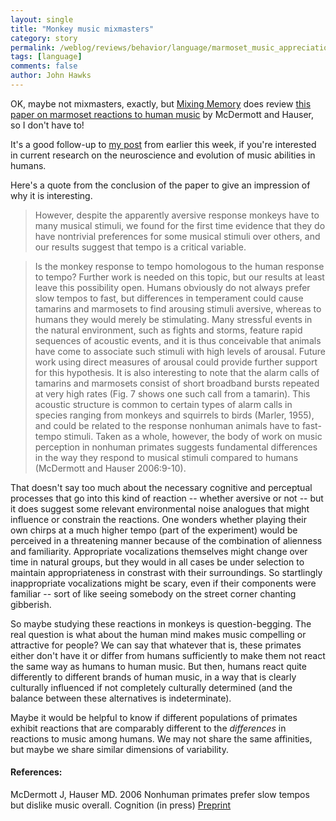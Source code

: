 ```yaml
---
layout: single 
title: "Monkey music mixmasters" 
category: story
permalink: /weblog/reviews/behavior/language/marmoset_music_appreciation_mcdermott_2006.html
tags: [language] 
comments: false 
author: John Hawks 
---
```



<p>
OK, maybe not mixmasters, exactly, but <a href="http://scienceblogs.com/mixingmemory/2006/09/this_just_in_nonhuman_primates_1.php">Mixing Memory</a> does review <a href="http://web.mit.edu/jhm/www/mcdermott_tempo.pdf#search=%22Nonhuman%20primates%20prefer%20slow%20tempos%20but%22">this paper on marmoset reactions to human music</a> by McDermott and Hauser, so I don't have to!
</p>

<p>
It's a good follow-up to <a href="http://johnhawks.net/weblog/reviews/brain/function/brain_for_music_2006.html">my post</a> from earlier this week, if you're interested in current research on the neuroscience and evolution of music abilities in humans. 
</p>

<p>
Here's a quote from the conclusion of the paper to give an impression of why it is interesting. 
</p>

<blockquote>However, despite the apparently aversive response monkeys have to many musical stimuli, we found for the first time evidence that they do have nontrivial preferences for some musical stimuli over others, and our results suggest that tempo is a critical variable.</blockquote>

<blockquote>Is the monkey response to tempo homologous to the human response to tempo? Further work is needed on this topic, but our results at least leave this possibility open. Humans obviously do not always prefer slow tempos to fast, but differences in temperament could cause tamarins and marmosets to find arousing stimuli aversive, whereas to humans they would merely be stimulating. Many stressful events in the natural environment, such as fights and storms, feature rapid sequences of acoustic events, and it is thus conceivable that animals have come to associate such stimuli with high levels of arousal. Future work using direct measures of arousal could provide further support for this hypothesis. It is also interesting to note that the alarm calls of tamarins and marmosets consist of short broadband bursts repeated at very high rates (Fig. 7 shows one such call from a tamarin). This acoustic structure is common to certain types of alarm calls in species ranging from monkeys and squirrels to birds (Marler, 1955), and could be related to the response nonhuman animals have to fast-tempo stimuli. Taken as a whole, however, the body of work on music perception in nonhuman primates suggests fundamental differences in the way they respond to musical stimuli compared to humans (McDermott and Hauser 2006:9-10). </blockquote>

<p>
That doesn't say too much about the necessary cognitive and perceptual processes that go into this kind of reaction -- whether aversive or not -- but it does suggest some relevant environmental noise analogues that might influence or constrain the reactions. One wonders whether playing their own chirps at a much higher tempo (part of the experiment) would be perceived in a threatening manner because of the combination of alienness and familiarity. Appropriate vocalizations themselves might change over time in natural groups, but they would in all cases be under selection to maintain appropriateness in constrast with their surroundings. So startlingly inappropriate vocalizations might be scary, even if their components were familiar -- sort of like seeing somebody on the street corner chanting gibberish. 
</p>

<p>
So maybe studying these reactions in monkeys is question-begging. The real question is what about the human mind makes music compelling or attractive for people? We can say that whatever that is, these primates either don't have it or differ from humans sufficiently to make them not react the same way as humans to human music. But then, humans react quite differently to different brands of human music, in a way that is clearly culturally influenced if not completely culturally determined (and the balance between these alternatives is indeterminate). 
</p>

<p>
Maybe it would be helpful to know if different populations of primates exhibit reactions that are comparably different to the <i>differences</i> in reactions to music among humans. We may not share the same affinities, but maybe we share similar dimensions of variability. 
</p>

<h4>References:</h4>

<p class="cite">McDermott J, Hauser MD. 2006 Nonhuman primates prefer slow tempos but dislike music overall. Cognition (in press) <a href="http://web.mit.edu/jhm/www/mcdermott_tempo.pdf">Preprint</a></p>

